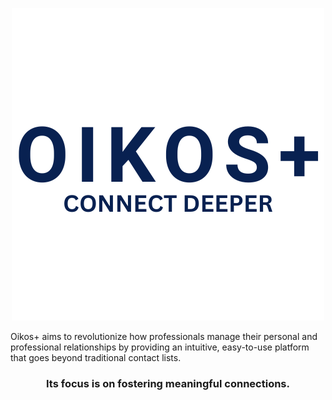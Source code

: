 <p align=center><img src="https://raw.githubusercontent.com/jeremycady/oikosplus/main/OIKOS%2B.png"></p>
<p>Oikos+ aims to revolutionize how professionals manage their personal and professional relationships by providing an intuitive, easy-to-use platform that goes beyond traditional contact lists.</p>

<h3 align=center>Its focus is on fostering meaningful connections.</h3>
